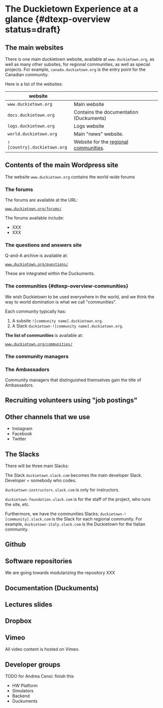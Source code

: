 # The Duckietown Experience at a glance {#dtexp-overview status=draft}



## The main websites

There is one main duckietown website, available at `www.duckietown.org`, as well as many other subsites, for regional communities, as well as special projects. For example, `canada.duckietown.org` is the entry point for the Canadian community.

Here is a list of the websites:

| website                     |                                                              |
| --------------------------- | ------------------------------------------------------------ |
| `www.duckietown.org`        | Main website                                                 |
| `docs.duckietown.org`       | Contains the documentation (Duckuments)                      |
| `logs.duckietown.org`       | Logs website                                                 |
| `world.duckietown.org`      | Main "news" website.                                         |
| `![country].duckietown.org` | Website for the [regional communities](#dtexp-overview-communities). |

## Contents of the main Wordpress site

The website `www.duckietown.org` contains the world-wide forums 

### The forums

The forums are available at the URL:

[`www.duckietown.org/forums/`](http://www2.duckietown.org/forums/)

The forums available include:

- XXX
- XXX

### The questions and answers site

Q-and-A archive is available at:

[`www.duckietown.org/questions/`](http://www2.duckietown.org/questions/)

These are integrated within the Duckuments.

### The communities {#dtexp-overview-communities}

We wish Duckietown to be used everywhere in the world, and we think the way to world domination is what we call "communities".

Each community typically has:

1. A subsite `![community name].duckietown.org`.
2. A Slack `duckietown-![community name].duckietown.org`.


**The list of communities** is available at:

[`www.duckietown.org/communities/`](http://www2.duckietown.org/communities/)

### The community managers

### The Ambassadors

Community managers that distinguished themselves gain the title of Ambassadors.

## Recruiting volunteers using "job postings"

## Other channels that we use

- Instagram
- Facebook
- Twitter


## The Slacks

There will be three main Slacks:

The Slack `duckietown.slack.com` becomes the main developer Slack. Developer = somebody who codes.

`duckietown-instructors.slack.com` is only for instructors.

`duckietown-foundation.slack.com` is for the staff of the project, who runs the site, etc.


Furthermore, we have the communities Slacks;  `duckietown-![community].slack.com` is the Slack for each regional community. For example, `duckietown-italy.slack.com` is the Duckietown for the Italian community.

## Github

## Software repositories

We are going towards modularizing the repository XXX

## Documentation (Duckuments)

## Lectures slides

## Dropbox

## Vimeo

All video content is hosted on Vimeo.


## Developer groups

TODO for Andrea Censi: finish this

- HW Platform
- Simulators
- Backend
- Duckuments
